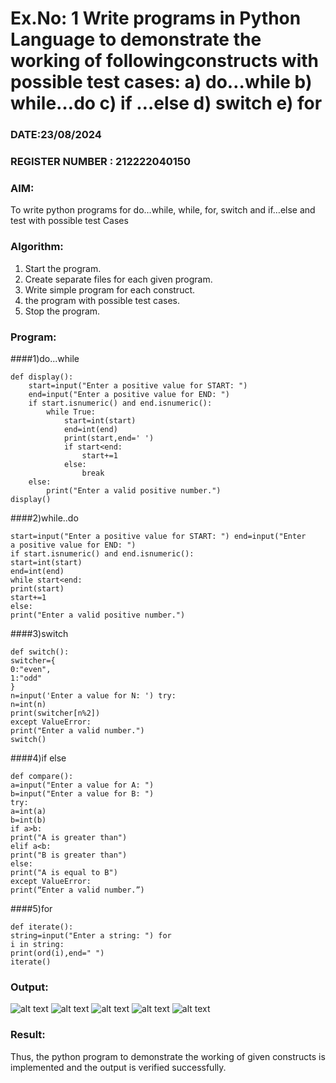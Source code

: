 # Ex.No: 1 Write programs in Python Language to demonstrate the working of followingconstructs with possible test cases: a) do…while b) while…do c) if …else d) switch e) for 

### DATE:23/08/2024                                                                       
### REGISTER NUMBER : 212222040150

### AIM:  
To write python programs for do…while, while, for, switch and if…else and test with possible test 
Cases 

### Algorithm:
1. Start the program.
2. Create separate files for each given program.
3. Write simple program for each construct.
4.  the program with possible test cases.
5. Stop the program.
### Program:
####1)do...while
```
def display(): 
    start=input("Enter a positive value for START: ") 
    end=input("Enter a positive value for END: ") 
    if start.isnumeric() and end.isnumeric(): 
        while True: 
            start=int(start) 
            end=int(end) 
            print(start,end=' ') 
            if start<end: 
                start+=1 
            else: 
                break 
    else: 
        print("Enter a valid positive number.")
display()
```
####2)while..do
```
start=input("Enter a positive value for START: ") end=input("Enter 
a positive value for END: ") 
if start.isnumeric() and end.isnumeric(): 
start=int(start) 
end=int(end) 
while start<end: 
print(start) 
start+=1 
else: 
print("Enter a valid positive number.")
```
####3)switch
```
def switch(): 
switcher={ 
0:"even", 
1:"odd" 
} 
n=input('Enter a value for N: ') try: 
n=int(n) 
print(switcher[n%2]) 
except ValueError: 
print("Enter a valid number.") 
switch()
```

####4)if else
```
def compare(): 
a=input("Enter a value for A: ") 
b=input("Enter a value for B: ") 
try: 
a=int(a) 
b=int(b) 
if a>b: 
print("A is greater than") 
elif a<b: 
print("B is greater than") 
else: 
print("A is equal to B") 
except ValueError: 
print(“Enter a valid number.”)
```
####5)for
```
def iterate(): 
string=input("Enter a string: ") for 
i in string: 
print(ord(i),end=" ") 
iterate()
```



### Output:


![alt text](1.v.png) ![alt text](1.iv.png) ![alt text](1.iii.png) ![alt text](1.ii.png) ![alt text](1.i.png)


### Result:
Thus, the python program to demonstrate the working of given constructs is implemented and the output is verified successfully.


